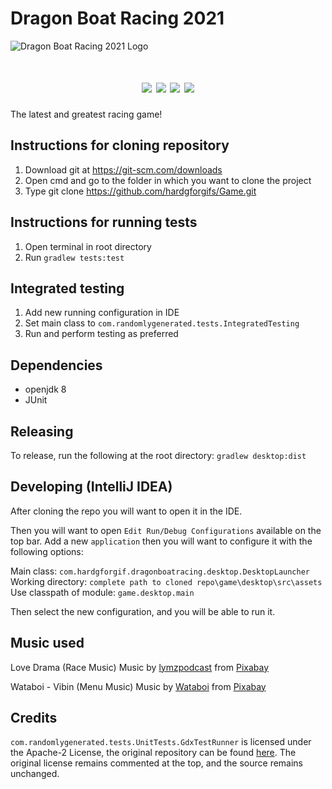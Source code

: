 # Dragon Boat Racing 2021

![Dragon Boat Racing 2021 Logo](https://github.com/hardgforgifs/game/raw/master/core/assets/Title.png)
<h1 align="center">
<img src="https://img.shields.io/github/issues/hardgforgifs/Game?color=green&style=flat-square">
<img src="https://img.shields.io/github/issues-pr/hardgforgifs/Game?color=yellow&style=flat-square">
<img src="https://img.shields.io/github/stars/hardgforgifs/Game?color=red&style=flat-square">
<img src="https://img.shields.io/github/forks/hardgforgifs/Game?color=blue&style=flat-square">
</h1>

The latest and greatest racing game!

## Instructions for cloning repository
1. Download git at https://git-scm.com/downloads
2. Open cmd and go to the folder in which you want to clone the project
3. Type git clone https://github.com/hardgforgifs/Game.git

## Instructions for running tests
1. Open terminal in root directory
2. Run ``gradlew tests:test``

## Integrated testing
1. Add new running configuration in IDE
2. Set main class to ``com.randomlygenerated.tests.IntegratedTesting``
3. Run and perform testing as preferred

## Dependencies

* openjdk 8
* JUnit

## Releasing
To release, run the following at the root directory:
``gradlew desktop:dist``

## Developing (IntelliJ IDEA)

After cloning the repo you will want to open it in the IDE.

Then you will want to open `Edit Run/Debug Configurations` available on the top bar.
Add a new `application` then you will want to configure it with the following options:

Main class: `com.hardgforgif.dragonboatracing.desktop.DesktopLauncher`  
Working directory: `complete path to cloned repo\game\desktop\src\assets`  
Use classpath of module: `game.desktop.main`  

Then select the new configuration, and you will be able to run it.

## Music used

Love Drama (Race Music) Music by <a href="/users/lymzpodcast-18852086/?tab=audio&amp;utm_source=link-attribution&amp;utm_medium=referral&amp;utm_campaign=audio&amp;utm_content=1333">lymzpodcast</a> from <a href="https://pixabay.com/music/?utm_source=link-attribution&amp;utm_medium=referral&amp;utm_campaign=music&amp;utm_content=1333">Pixabay</a>

Wataboi - Vibin (Menu Music) Music by <a href="/users/wataboi-12344345/?tab=audio&amp;utm_source=link-attribution&amp;utm_medium=referral&amp;utm_campaign=audio&amp;utm_content=1168">Wataboi</a> from <a href="https://pixabay.com/?utm_source=link-attribution&amp;utm_medium=referral&amp;utm_campaign=music&amp;utm_content=1168">Pixabay</a>

## Credits

``com.randomlygenerated.tests.UnitTests.GdxTestRunner`` is licensed under the Apache-2 License, the original repository can be found [here](https://github.com/TomGrill/gdx-testing). The original license remains commented at the top, and the source remains unchanged.